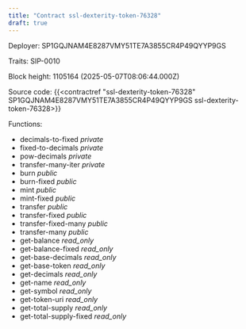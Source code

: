 ```yaml
---
title: "Contract ssl-dexterity-token-76328"
draft: true
---
```

Deployer: SP1GQJNAM4E8287VMY51TE7A3855CR4P49QYYP9GS

Traits:
 SIP-0010



Block height: 1105164 (2025-05-07T08:06:44.000Z)

Source code: {{<contractref "ssl-dexterity-token-76328" SP1GQJNAM4E8287VMY51TE7A3855CR4P49QYYP9GS ssl-dexterity-token-76328>}}

Functions:

* decimals-to-fixed _private_
* fixed-to-decimals _private_
* pow-decimals _private_
* transfer-many-iter _private_
* burn _public_
* burn-fixed _public_
* mint _public_
* mint-fixed _public_
* transfer _public_
* transfer-fixed _public_
* transfer-fixed-many _public_
* transfer-many _public_
* get-balance _read_only_
* get-balance-fixed _read_only_
* get-base-decimals _read_only_
* get-base-token _read_only_
* get-decimals _read_only_
* get-name _read_only_
* get-symbol _read_only_
* get-token-uri _read_only_
* get-total-supply _read_only_
* get-total-supply-fixed _read_only_
